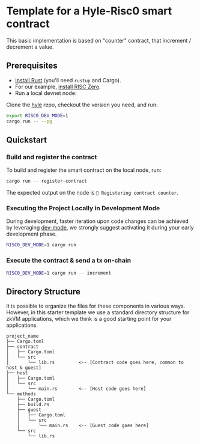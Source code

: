 # Template for a Hyle-Risc0 smart contract

This basic implementation is based on "counter" contract, that increment / decrement a value.

## Prerequisites

- [Install Rust](https://www.rust-lang.org/tools/install) (you'll need `rustup` and Cargo).
- For our example, [install RISC Zero](https://dev.risczero.com/api/zkvm/install).
- Run a local devnet node:

Clone the [hyle](https://github.com/Hyle-org/hyle) repo, checkout the version you need, and run:
```sh 
export RISC0_DEV_MODE=1
cargo run -- --pg
```

## Quickstart

### Build and register the contract

To build and register the smart contract on the local node, run:

```bash
cargo run -- register-contract
```

The expected output on the node is `📝 Registering contract counter`.


### Executing the Project Locally in Development Mode

During development, faster iteration upon code changes can be achieved by leveraging [dev-mode], we strongly suggest activating it during your early development phase. 

```bash
RISC0_DEV_MODE=1 cargo run
```

### Execute the contract & send a tx on-chain

```sh
RISC0_DEV_MODE=1 cargo run -- increment
```


## Directory Structure

It is possible to organize the files for these components in various ways.
However, in this starter template we use a standard directory structure for zkVM
applications, which we think is a good starting point for your applications.

```text
project_name
├── Cargo.toml
├── contract 
│   ├── Cargo.toml
│   └── src
│       └── lib.rs         <-- [Contract code goes here, common to host & guest]
├── host
│   ├── Cargo.toml
│   └── src
│       └── main.rs        <-- [Host code goes here]
└── methods
    ├── Cargo.toml
    ├── build.rs
    ├── guest
    │   ├── Cargo.toml
    │   └── src
    │       └── main.rs    <-- [Guest code goes here]
    └── src
        └── lib.rs
```

<!--[bonsai access]: https://bonsai.xyz/apply-->
[cargo-risczero]: https://docs.rs/cargo-risczero
[crates]: https://github.com/risc0/risc0/blob/main/README.md#rust-binaries
[dev-docs]: https://dev.risczero.com
[dev-mode]: https://dev.risczero.com/api/generating-proofs/dev-mode
[docs.rs]: https://docs.rs/releases/search?query=risc0
[examples]: https://github.com/risc0/risc0/tree/main/examples
[risc0-build]: https://docs.rs/risc0-build
[risc0-repo]: https://www.github.com/risc0/risc0
[risc0-zkvm]: https://docs.rs/risc0-zkvm
[rust-toolchain]: rust-toolchain.toml
[rustup]: https://rustup.rs
[zkvm-overview]: https://dev.risczero.com/zkvm

